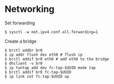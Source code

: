 # Networking
Set forwarding
```
$ sysctl -w net.ipv4.conf.all.forwarding=1
```

Create a bridge
```
$ brctl addbr br0
$ ip addr flush dev eth0 # flush ip
$ brctl addif br0 eth0 # add eth0 to the bridge
$ dhclient -v br0
$ ip tuntap add dev fc-tap-$UUID mode tap
$ brctl addif br0 fc-tap-$UUID
$ ip link set fc-tap-$UUID up
 ```
